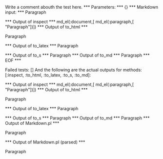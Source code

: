 Write a comment abouth the test here.
*** Parameters: ***
{}
*** Markdown input: ***
Paragraph

*** Output of inspect ***
md_el(:document,[	md_el(:paragraph,[	"Paragraph"])])
*** Output of to_html ***
<p>Paragraph</p
  >
*** Output of to_latex ***
Paragraph


*** Output of to_s ***
Paragraph
*** Output of to_md ***
Paragraph
*** EOF ***




Failed tests:   [] 
And the following are the actual outputs for methods:
   [:inspect, :to_html, :to_latex, :to_s, :to_md]:


*** Output of inspect ***
md_el(:document,[	md_el(:paragraph,[	"Paragraph"])])
*** Output of to_html ***
<p>Paragraph</p
  >
*** Output of to_latex ***
Paragraph


*** Output of to_s ***
Paragraph
*** Output of to_md ***
Paragraph
*** Output of Markdown.pl ***
<p>Paragraph</p>

*** Output of Markdown.pl (parsed) ***
<p>Paragraph</p
  >